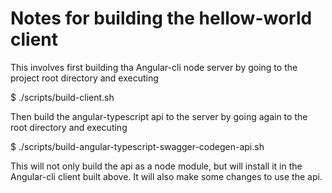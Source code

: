 # Notes for building the hellow-world client

This involves first building tha Angular-cli node server by going to the project root directory and executing

$ ./scripts/build-client.sh

Then build the angular-typescript api to the server by going again to the root directory and executing

$ ./scripts/build-angular-typescript-swagger-codegen-api.sh

This will not only build the api as a node module, but will install it in the Angular-cli client built above. It will also make some changes to use the api.
